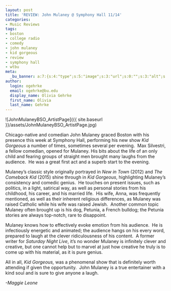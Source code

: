 ```yaml
---
layout: post
title: 'REVIEW: John Mulaney @ Symphony Hall 11/14'
categories:
- Music Reviews
tags:
- boston
- college radio
- comedy
- john mulaney
- kid gorgeous
- review
- symphony hall
- wtbu
meta:
  _bu_banner: a:7:{s:4:"type";s:5:"image";s:3:"url";s:0:"";s:3:"alt";s:0:"";s:7:"post_id";s:0:"";s:4:"html";s:0:"";s:8:"position";s:12:"contentWidth";s:7:"caption";s:0:"";}
author:
  login: ogehrke
  email: ogehrke@bu.edu
  display_name: Olivia Gehrke
  first_name: Olivia
  last_name: Gehrke
---
```

![JohnMulaneyBSO_ArtistPage]({{ site.baseurl }}/assets/JohnMulaneyBSO_ArtistPage.jpg)

Chicago-native and comedian John Mulaney graced Boston with his presence this week at Symphony Hall, performing his new show _Kid Gorgeous_ a number of times, sometimes several per evening.  Max Silvestri, a fellow comedian, opened for Mulaney. His bits about the life of an only child and fearing groups of straight men brought many laughs from the audience.  He was a great first act and a superb start to the evening.

Mulaney’s classic style originally portrayed in _New in Town_ (2012) and _The Comeback Kid_ (2015) shine through in _Kid Gorgeous_, highlighting Mulaney’s consistency and comedic genius.  He touches on present issues, such as politics, in a light, satirical way, as well as personal stories from his childhood, his career, and his married life.  His wife, Anna, was frequently mentioned, as well as their inherent religious differences, as Mulaney was raised Catholic while his wife was raised Jewish.  Another common topic Mulaney often brought up is his dog, Petunia, a French bulldog; the Petunia stories are always top-notch, rare to disappoint.

Mulaney knows how to effectively evoke emotion from his audience.  He is infectiously energetic and animated; the audience hangs on his every word, prepared to laugh at the clever ridiculousness of his content.  A former writer for _Saturday Night Live_, it’s no wonder Mulaney is infinitely clever and creative, but one cannot help but to marvel at just how creative he truly is to come up with his material, as it is pure genius.

All in all, _Kid Gorgeous,_ was a phenomenal show that is definitely worth attending if given the opportunity.  John Mulaney is a true entertainer with a kind soul and is sure to give anyone a laugh.

_\-Maggie Leone_